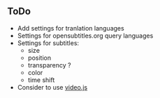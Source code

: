 
## ToDo

- Add settings for tranlation languages
- Settings for opensubtitles.org query languages
- Settings for subtitles:
  - size
  - position
  - transparency ?
  - color
  - time shift
- Consider to use [video.js](https://github.com/videojs/video.js)
